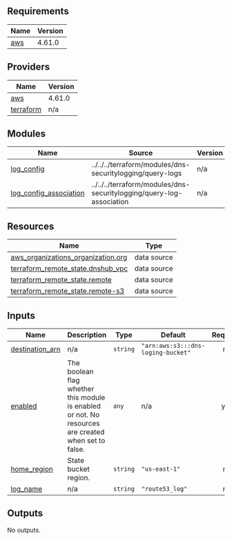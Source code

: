 <!-- BEGIN_TF_DOCS -->
## Requirements

| Name | Version |
|------|---------|
| <a name="requirement_aws"></a> [aws](#requirement\_aws) | 4.61.0 |

## Providers

| Name | Version |
|------|---------|
| <a name="provider_aws"></a> [aws](#provider\_aws) | 4.61.0 |
| <a name="provider_terraform"></a> [terraform](#provider\_terraform) | n/a |

## Modules

| Name | Source | Version |
|------|--------|---------|
| <a name="module_log_config"></a> [log\_config](#module\_log\_config) | ../../../terraform/modules/dns-securitylogging/query-logs | n/a |
| <a name="module_log_config_association"></a> [log\_config\_association](#module\_log\_config\_association) | ../../../terraform/modules/dns-securitylogging/query-log-association | n/a |

## Resources

| Name | Type |
|------|------|
| [aws_organizations_organization.org](https://registry.terraform.io/providers/hashicorp/aws/4.61.0/docs/data-sources/organizations_organization) | data source |
| [terraform_remote_state.dnshub_vpc](https://registry.terraform.io/providers/hashicorp/terraform/latest/docs/data-sources/remote_state) | data source |
| [terraform_remote_state.remote](https://registry.terraform.io/providers/hashicorp/terraform/latest/docs/data-sources/remote_state) | data source |
| [terraform_remote_state.remote-s3](https://registry.terraform.io/providers/hashicorp/terraform/latest/docs/data-sources/remote_state) | data source |

## Inputs

| Name | Description | Type | Default | Required |
|------|-------------|------|---------|:--------:|
| <a name="input_destination_arn"></a> [destination\_arn](#input\_destination\_arn) | n/a | `string` | `"arn:aws:s3:::dns-loging-bucket"` | no |
| <a name="input_enabled"></a> [enabled](#input\_enabled) | The boolean flag whether this module is enabled or not. No resources are created when set to false. | `any` | n/a | yes |
| <a name="input_home_region"></a> [home\_region](#input\_home\_region) | State bucket region. | `string` | `"us-east-1"` | no |
| <a name="input_log_name"></a> [log\_name](#input\_log\_name) | n/a | `string` | `"route53_log"` | no |

## Outputs

No outputs.
<!-- END_TF_DOCS -->
